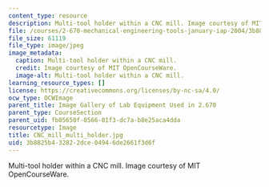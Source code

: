 ```yaml
---
content_type: resource
description: Multi-tool holder within a CNC mill. Image courtesy of MIT OpenCourseWare.
file: /courses/2-670-mechanical-engineering-tools-january-iap-2004/3b8825b432822dce04946de2661f3d6f_CNC_mill_multi_holder.jpg
file_size: 61119
file_type: image/jpeg
image_metadata:
  caption: Multi-tool holder within a CNC mill.
  credit: Image courtesy of MIT OpenCourseWare.
  image-alt: Multi-tool holder within a CNC mill.
learning_resource_types: []
license: https://creativecommons.org/licenses/by-nc-sa/4.0/
ocw_type: OCWImage
parent_title: Image Gallery of Lab Equipment Used in 2.670
parent_type: CourseSection
parent_uid: fb05650f-0566-01f3-dc7a-b8e25aca4dda
resourcetype: Image
title: CNC_mill_multi_holder.jpg
uid: 3b8825b4-3282-2dce-0494-6de2661f3d6f
---
```

Multi-tool holder within a CNC mill. Image courtesy of MIT OpenCourseWare.